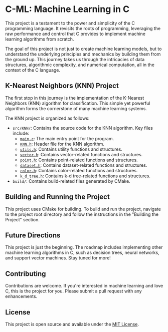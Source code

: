 # C-ML: Machine Learning in C

This project is a testament to the power and simplicity of the C programming language. It revisits the roots of programming, leveraging the raw performance and control that C provides to implement machine learning algorithms from scratch.

The goal of this project is not just to create machine learning models, but to understand the underlying principles and mechanics by building them from the ground up. This journey takes us through the intricacies of data structures, algorithmic complexity, and numerical computation, all in the context of the C language.

## K-Nearest Neighbors (KNN) Project

The first stop in this journey is the implementation of the K-Nearest Neighbors (KNN) algorithm for classification. This simple yet powerful algorithm forms the cornerstone of many machine learning systems.

The KNN project is organized as follows:

- `src/KNN/`: Contains the source code for the KNN algorithm. Key files include:
  - [`main.c`](src/KNN/main.c): The main entry point for the program.
  - [`KNN.h`](src/KNN/KNN.h): Header file for the KNN algorithm.
  - [`utils.h`](src/KNN/utils.h): Contains utility functions and structures.
  - [`vector.h`](src/KNN/vector.h): Contains vector-related functions and structures.
  - [`point.h`](src/KNN/point.h): Contains point-related functions and structures.
  - [`dataset.h`](src/KNN/dataset.h): Contains dataset-related functions and structures.
  - [`color.h`](src/KNN/color.h): Contains color-related functions and structures.
  - [`k_d_tree.h`](src/KNN/k_d_tree.h): Contains k-d tree-related functions and structures.
- `build/`: Contains build-related files generated by CMake.

## Building and Running the Project

This project uses CMake for building. To build and run the project, navigate to the project root directory and follow the instructions in the "Building the Project" section.

## Future Directions

This project is just the beginning. The roadmap includes implementing other machine learning algorithms in C, such as decision trees, neural networks, and support vector machines. Stay tuned for more!

## Contributing

Contributions are welcome. If you're interested in machine learning and love C, this is the project for you. Please submit a pull request with any enhancements.

## License

This project is open source and available under the [MIT License](LICENSE).